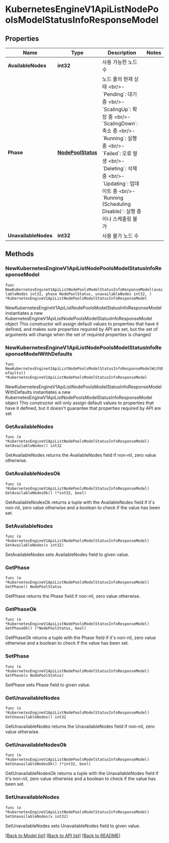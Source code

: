 # KubernetesEngineV1ApiListNodePoolsModelStatusInfoResponseModel

## Properties

Name | Type | Description | Notes
------------ | ------------- | ------------- | -------------
**AvailableNodes** | **int32** | 사용 가능한 노드 수 | 
**Phase** | [**NodePoolStatus**](NodePoolStatus.md) | 노드 풀의 현재 상태 &lt;br/&gt;- &#x60;Pending&#x60;: 대기 중 &lt;br/&gt;- &#x60;ScalingUp&#x60;: 확장 중 &lt;br/&gt;- &#x60;ScalingDown&#x60;: 축소 중 &lt;br/&gt;- &#x60;Running&#x60;: 실행 중 &lt;br/&gt;- &#x60;Failed&#x60;: 오류 발생 &lt;br/&gt;- &#x60;Deleting&#x60;: 삭제 중 &lt;br/&gt;- &#x60;Updating&#x60;: 업데이트 중 &lt;br/&gt;- &#x60;Running (Scheduling Disable)&#x60;: 실행 중이나 스케줄링 불가 | 
**UnavailableNodes** | **int32** | 사용 불가 노드 수 | 

## Methods

### NewKubernetesEngineV1ApiListNodePoolsModelStatusInfoResponseModel

`func NewKubernetesEngineV1ApiListNodePoolsModelStatusInfoResponseModel(availableNodes int32, phase NodePoolStatus, unavailableNodes int32, ) *KubernetesEngineV1ApiListNodePoolsModelStatusInfoResponseModel`

NewKubernetesEngineV1ApiListNodePoolsModelStatusInfoResponseModel instantiates a new KubernetesEngineV1ApiListNodePoolsModelStatusInfoResponseModel object
This constructor will assign default values to properties that have it defined,
and makes sure properties required by API are set, but the set of arguments
will change when the set of required properties is changed

### NewKubernetesEngineV1ApiListNodePoolsModelStatusInfoResponseModelWithDefaults

`func NewKubernetesEngineV1ApiListNodePoolsModelStatusInfoResponseModelWithDefaults() *KubernetesEngineV1ApiListNodePoolsModelStatusInfoResponseModel`

NewKubernetesEngineV1ApiListNodePoolsModelStatusInfoResponseModelWithDefaults instantiates a new KubernetesEngineV1ApiListNodePoolsModelStatusInfoResponseModel object
This constructor will only assign default values to properties that have it defined,
but it doesn't guarantee that properties required by API are set

### GetAvailableNodes

`func (o *KubernetesEngineV1ApiListNodePoolsModelStatusInfoResponseModel) GetAvailableNodes() int32`

GetAvailableNodes returns the AvailableNodes field if non-nil, zero value otherwise.

### GetAvailableNodesOk

`func (o *KubernetesEngineV1ApiListNodePoolsModelStatusInfoResponseModel) GetAvailableNodesOk() (*int32, bool)`

GetAvailableNodesOk returns a tuple with the AvailableNodes field if it's non-nil, zero value otherwise
and a boolean to check if the value has been set.

### SetAvailableNodes

`func (o *KubernetesEngineV1ApiListNodePoolsModelStatusInfoResponseModel) SetAvailableNodes(v int32)`

SetAvailableNodes sets AvailableNodes field to given value.


### GetPhase

`func (o *KubernetesEngineV1ApiListNodePoolsModelStatusInfoResponseModel) GetPhase() NodePoolStatus`

GetPhase returns the Phase field if non-nil, zero value otherwise.

### GetPhaseOk

`func (o *KubernetesEngineV1ApiListNodePoolsModelStatusInfoResponseModel) GetPhaseOk() (*NodePoolStatus, bool)`

GetPhaseOk returns a tuple with the Phase field if it's non-nil, zero value otherwise
and a boolean to check if the value has been set.

### SetPhase

`func (o *KubernetesEngineV1ApiListNodePoolsModelStatusInfoResponseModel) SetPhase(v NodePoolStatus)`

SetPhase sets Phase field to given value.


### GetUnavailableNodes

`func (o *KubernetesEngineV1ApiListNodePoolsModelStatusInfoResponseModel) GetUnavailableNodes() int32`

GetUnavailableNodes returns the UnavailableNodes field if non-nil, zero value otherwise.

### GetUnavailableNodesOk

`func (o *KubernetesEngineV1ApiListNodePoolsModelStatusInfoResponseModel) GetUnavailableNodesOk() (*int32, bool)`

GetUnavailableNodesOk returns a tuple with the UnavailableNodes field if it's non-nil, zero value otherwise
and a boolean to check if the value has been set.

### SetUnavailableNodes

`func (o *KubernetesEngineV1ApiListNodePoolsModelStatusInfoResponseModel) SetUnavailableNodes(v int32)`

SetUnavailableNodes sets UnavailableNodes field to given value.



[[Back to Model list]](../README.md#documentation-for-models) [[Back to API list]](../README.md#documentation-for-api-endpoints) [[Back to README]](../README.md)


